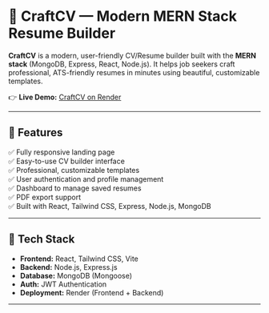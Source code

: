 # 🚀 CraftCV — Modern MERN Stack Resume Builder



**CraftCV** is a modern, user-friendly CV/Resume builder built with the **MERN stack** (MongoDB, Express, React, Node.js). It helps job seekers craft professional, ATS-friendly resumes in minutes using beautiful, customizable templates.

👉 **Live Demo:** [CraftCV on Render](https://craftcv-frontend.onrender.com/)

---

## 📌 Features

✅ Fully responsive landing page  
✅ Easy-to-use CV builder interface  
✅ Professional, customizable templates  
✅ User authentication and profile management  
✅ Dashboard to manage saved resumes  
✅ PDF export support  
✅ Built with React, Tailwind CSS, Express, Node.js, MongoDB

---

## 🚀 Tech Stack

- **Frontend:** React, Tailwind CSS, Vite
- **Backend:** Node.js, Express.js
- **Database:** MongoDB (Mongoose)
- **Auth:** JWT Authentication
- **Deployment:** Render (Frontend + Backend)

---



